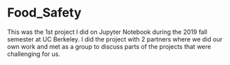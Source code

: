 # Food_Safety
This was the 1st project I did on Jupyter Notebook during the 2019 fall semester at UC Berkeley. I did the project with 2 partners where we did our own work and met as a group to discuss parts of the projects that were challenging for us.
